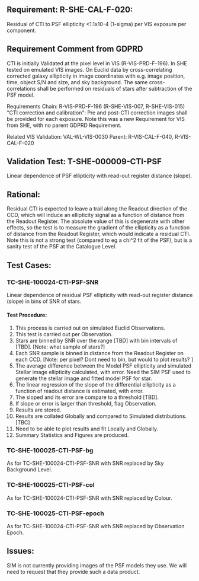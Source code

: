 ## Requirement: R-SHE-CAL-F-020:
Residual of CTI to PSF ellipticity <1.1x10-4 (1-sigma) per VIS exposure per component.

## Requirement Comment from GDPRD
CTI is initially Validated at the pixel level in VIS (R-VIS-PRD-F-196).
In SHE tested on emulated VIS images.
On Euclid data by cross-correlating corrected galaxy ellipticity in image coordinates with e.g. image position, time, object S/N and size, and sky background. The same cross-correlations shall be performed on residuals of stars after subtraction of the PSF model.

Requirements Chain:
R-VIS-PRD-F-196 (R-SHE-VIS-007, R-SHE-VIS-015) "CTI correction and calibration": Pre and post-CTI correction images shall be provided for each exposure.
Note this was a new Requirement for VIS from SHE, with no parent GDPRD Requirement.

Related VIS Validation:
VAL-WL-VIS-0030
Parent: R-VIS-CAL-F-040, R-VIS-CAL-F-020

## Validation Test: T-SHE-000009-CTI-PSF
Linear dependence of PSF ellipticity with read-out register distance (slope).

## Rational:
Residual CTI is expected to leave a trail along the Readout direction of the CCD, which will induce an ellipticity signal as a function of distance from the Readout Register. The absolute value of this is degenerate with other effects, so the test is to measure the gradient of the ellipticity as a function of distance from the Readout Register, which would indicate a residual CTI. Note this is not a strong test (compared to eg a chi^2 fit of the PSF), but is a sanity test of the PSF at the Catalogue Level.

## Test Cases:
### TC-SHE-100024-CTI-PSF-SNR
Linear dependence of residual PSF ellipticity with read-out register distance (slope) in bins of SNR of stars.

#### Test Procedure:
1. This process is carried out on simulated Euclid Observations.
1. This test is carried out per Observation.
1. Stars are binned by SNR over the range [TBD] with bin intervals of [TBD]. [Note: what sample of stars?]
1. Each SNR sample is binned in distance from the Readout Register on each CCD. [Note: per pixel? Dont need to bin, but would to plot results? ]
1. The average difference between the Model PSF ellipticity and simulated Stellar image ellipticity calculated, with error. Need the SIM PSF used to generate the stellar image and fitted model PSF for star.
1. The linear regression of the slope of the differential ellipticity as a function of readout distance is estimated, with error.
1. The sloped and its error are compare to a threshold [TBD].
1. If slope or error is larger than threshold, flag Observation.
1. Results are stored.
1. Results are collated Globally and compared to Simulated distributions. [TBC]
1. Need to be able to plot results and fit Locally and Globally.
1. Summary Statistics and Figures are produced.

### TC-SHE-100025-CTI-PSF-bg
As for TC-SHE-100024-CTI-PSF-SNR with SNR replaced by Sky Background Level.

### TC-SHE-100025-CTI-PSF-col
As for TC-SHE-100024-CTI-PSF-SNR with SNR replaced by Colour.

### TC-SHE-100025-CTI-PSF-epoch
As for TC-SHE-100024-CTI-PSF-SNR with SNR replaced by Observation Epoch.

## Issues:

SIM is not currently providing images of the PSF models they use. We will need to request that they provide such a data product.